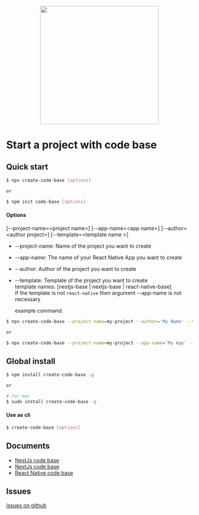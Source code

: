 <p align="center">
  <a href="https://github.com/hiunguyn/create-code-base" target="blank"><img src="https://hiunguyn.github.io/static-file/svg/programming.svg" width="320" /></a>
</p>

# Start a project with code base

## Quick start

```bash
$ npx create-code-base [options]

or

$ npm init code-base [options]
```

#### Options

[--project-name=<project name\>] [--app-name=<app name\>] [--author=<author project\>] [--template=<template name \>]

- --project-name: Name of the project you want to create
- --app-name: The name of your React Native App you want to create
- --author: Author of the project you want to create
- --template: Template of the project you want to create<br />
  template names: [nestjs-base | nextjs-base | react-native-base]<br />
  If the template is not `react-native` then argument --app-name is not necessary

  example command:

```bash
$ npx create-code-base --project-name=my-project --author='My Name' --template=nestjs-base

or

$ npx create-code-base --project-name=my-project --app-name='My App' --author='My Name' --template=react-native-base
```

## Global install

```bash
$ npm install create-code-base -g

or

# for mac
$ sudo install create-code-base -g
```

#### Use as cli

```bash
$ create-code-base [options]
```

## Documents

- [NestJs code base](https://github.com/hiunguyn/nestjs-base#readme)
- [NextJs code base](https://github.com/hiunguyn/nextjs-base#readme)
- [React Native code base](https://github.com/hiunguyn/react-native-base#readme)

## Issues

[Issues on github](https://github.com/hiunguyn/create-code-base/issues)

